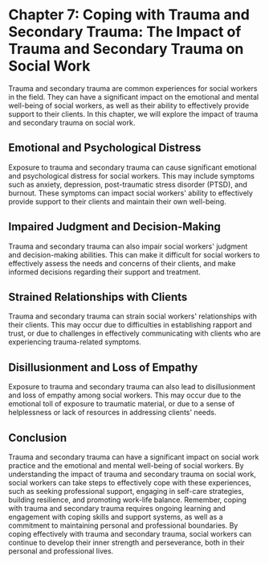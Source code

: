 Chapter 7: Coping with Trauma and Secondary Trauma: The Impact of Trauma and Secondary Trauma on Social Work
============================================================================================================

Trauma and secondary trauma are common experiences for social workers in the field. They can have a significant impact on the emotional and mental well-being of social workers, as well as their ability to effectively provide support to their clients. In this chapter, we will explore the impact of trauma and secondary trauma on social work.

Emotional and Psychological Distress
------------------------------------

Exposure to trauma and secondary trauma can cause significant emotional and psychological distress for social workers. This may include symptoms such as anxiety, depression, post-traumatic stress disorder (PTSD), and burnout. These symptoms can impact social workers' ability to effectively provide support to their clients and maintain their own well-being.

Impaired Judgment and Decision-Making
-------------------------------------

Trauma and secondary trauma can also impair social workers' judgment and decision-making abilities. This can make it difficult for social workers to effectively assess the needs and concerns of their clients, and make informed decisions regarding their support and treatment.

Strained Relationships with Clients
-----------------------------------

Trauma and secondary trauma can strain social workers' relationships with their clients. This may occur due to difficulties in establishing rapport and trust, or due to challenges in effectively communicating with clients who are experiencing trauma-related symptoms.

Disillusionment and Loss of Empathy
-----------------------------------

Exposure to trauma and secondary trauma can also lead to disillusionment and loss of empathy among social workers. This may occur due to the emotional toll of exposure to traumatic material, or due to a sense of helplessness or lack of resources in addressing clients' needs.

Conclusion
----------

Trauma and secondary trauma can have a significant impact on social work practice and the emotional and mental well-being of social workers. By understanding the impact of trauma and secondary trauma on social work, social workers can take steps to effectively cope with these experiences, such as seeking professional support, engaging in self-care strategies, building resilience, and promoting work-life balance. Remember, coping with trauma and secondary trauma requires ongoing learning and engagement with coping skills and support systems, as well as a commitment to maintaining personal and professional boundaries. By coping effectively with trauma and secondary trauma, social workers can continue to develop their inner strength and perseverance, both in their personal and professional lives.
